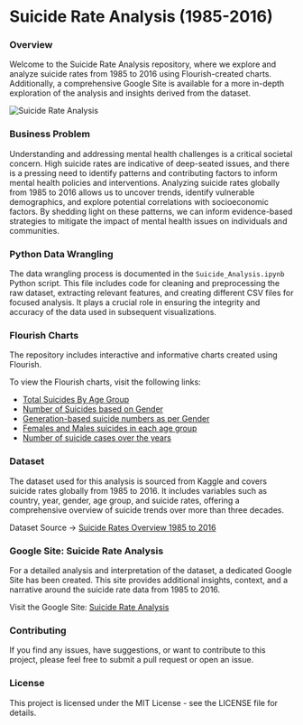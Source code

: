 # Suicide Rate Analysis (1985-2016)
### Overview

Welcome to the Suicide Rate Analysis repository, where we explore and analyze suicide rates from 1985 to 2016 using Flourish-created charts. Additionally, a comprehensive Google Site is available for a more in-depth exploration of the analysis and insights derived from the dataset.

![Suicide Rate Analysis](https://github.com/Mohit2497/Suicide-Rate-Analysis-1985---2016-/assets/68893690/8cadbc3c-90de-4086-9770-42d96cdbd9b5)

### Business Problem

Understanding and addressing mental health challenges is a critical societal concern. High suicide rates are indicative of deep-seated issues, and there is a pressing need to identify patterns and contributing factors to inform mental health policies and interventions.
Analyzing suicide rates globally from 1985 to 2016 allows us to uncover trends, identify vulnerable demographics, and explore potential correlations with socioeconomic factors. By shedding light on these patterns, we can inform evidence-based strategies to mitigate the impact of mental health issues on individuals and communities.

### Python Data Wrangling

The data wrangling process is documented in the `Suicide_Analysis.ipynb` Python script. This file includes code for cleaning and preprocessing the raw dataset, extracting relevant features, and creating different CSV files for focused analysis. It plays a crucial role in ensuring the integrity and accuracy of the data used in subsequent visualizations.

### Flourish Charts

The repository includes interactive and informative charts created using Flourish.

To view the Flourish charts, visit the following links:

* [Total Suicides By Age Group](https://public.flourish.studio/visualisation/15329594/)
* [Number of Suicides based on Gender](https://public.flourish.studio/visualisation/15342253/)
* [Generation-based suicide numbers as per Gender](https://public.flourish.studio/visualisation/15342653/)
* [Females and Males suicides in each age group](https://public.flourish.studio/visualisation/15361863/)
* [Number of suicide cases over the years](https://public.flourish.studio/visualisation/15340427/)

### Dataset

The dataset used for this analysis is sourced from Kaggle and covers suicide rates globally from 1985 to 2016. It includes variables such as country, year, gender, age group, and suicide rates, offering a comprehensive overview of suicide trends over more than three decades.

Dataset Source -> [Suicide Rates Overview 1985 to 2016](https://www.kaggle.com/datasets/russellyates88/suicide-rates-overview-1985-to-2016)

### Google Site: Suicide Rate Analysis

For a detailed analysis and interpretation of the dataset, a dedicated Google Site has been created. This site provides additional insights, context, and a narrative around the suicide rate data from 1985 to 2016.

Visit the Google Site: [Suicide Rate Analysis](https://sites.google.com/view/mohitdeshpande-ie6600/home?authuser=0)

### Contributing
If you find any issues, have suggestions, or want to contribute to this project, please feel free to submit a pull request or open an issue.

### License
This project is licensed under the MIT License - see the LICENSE file for details.

